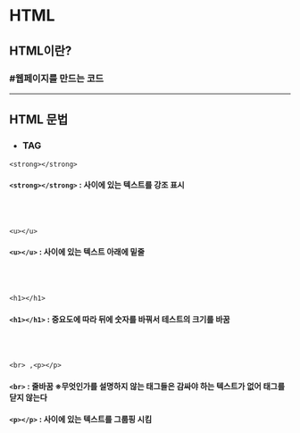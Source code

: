 # HTML

## HTML이란?
### #웹페이지를 만드는 코드
- - -
## HTML 문법
* ### TAG
```
<strong></strong>
```
#### `<strong></strong>` : 사이에 있는 텍스트를 강조 표시
<br><br>

```
<u></u>
```
#### `<u></u>` : 사이에 있는 텍스트 아래에 밑줄
<br><br>

```
<h1></h1>
```
#### `<h1></h1>` : 중요도에 따라 뒤에 숫자를 바꿔서 테스트의 크기를 바꿈
<br><br>

```
<br> ,<p></p>
```
#### `<br>` : 줄바꿈 ※무엇인가를 설명하지 않는 태그들은 감싸야 하는 텍스트가 없어 태그를 닫지 않는다
#### `<p></p>` : 사이에 있는 텍스트를 그룹핑 시킴
<br><br>

